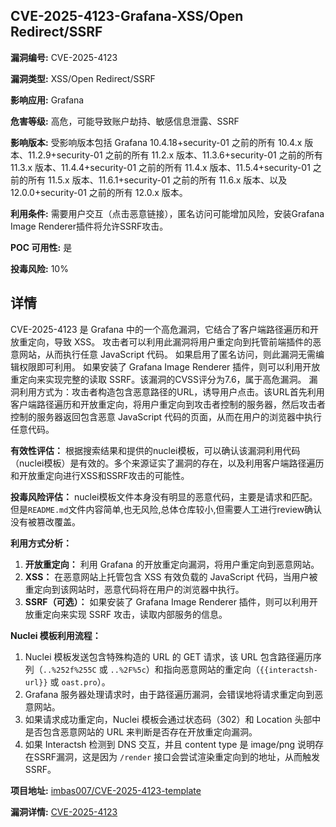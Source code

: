 ## CVE-2025-4123-Grafana-XSS/Open Redirect/SSRF

**漏洞编号:** CVE-2025-4123

**漏洞类型:** XSS/Open Redirect/SSRF

**影响应用:** Grafana

**危害等级:** 高危，可能导致账户劫持、敏感信息泄露、SSRF

**影响版本:** 受影响版本包括 Grafana 10.4.18+security-01 之前的所有 10.4.x 版本、11.2.9+security-01 之前的所有 11.2.x 版本、11.3.6+security-01 之前的所有 11.3.x 版本、11.4.4+security-01 之前的所有 11.4.x 版本、11.5.4+security-01 之前的所有 11.5.x 版本、11.6.1+security-01 之前的所有 11.6.x 版本、以及 12.0.0+security-01 之前的所有 12.0.x 版本。

**利用条件:** 需要用户交互（点击恶意链接），匿名访问可能增加风险，安装Grafana Image Renderer插件将允许SSRF攻击。

**POC 可用性:** 是

**投毒风险:** 10%

## 详情

CVE-2025-4123 是 Grafana 中的一个高危漏洞，它结合了客户端路径遍历和开放重定向，导致 XSS。 攻击者可以利用此漏洞将用户重定向到托管前端插件的恶意网站，从而执行任意 JavaScript 代码。 如果启用了匿名访问，则此漏洞无需编辑权限即可利用。 如果安装了 Grafana Image Renderer 插件，则可以利用开放重定向来实现完整的读取 SSRF。该漏洞的CVSS评分为7.6，属于高危漏洞。 漏洞利用方式为：攻击者构造包含恶意路径的URL，诱导用户点击。该URL首先利用客户端路径遍历和开放重定向，将用户重定向到攻击者控制的服务器，然后攻击者控制的服务器返回包含恶意 JavaScript 代码的页面，从而在用户的浏览器中执行任意代码。

**有效性评估：** 根据搜索结果和提供的nuclei模板，可以确认该漏洞利用代码（nuclei模板）是有效的。多个来源证实了漏洞的存在，以及利用客户端路径遍历和开放重定向进行XSS和SSRF攻击的可能性。

**投毒风险评估：** nuclei模板文件本身没有明显的恶意代码，主要是请求和匹配。但是`README.md`文件内容简单,也无风险,总体仓库较小,但需要人工进行review确认没有被篡改覆盖。

**利用方式分析：**

1.  **开放重定向：** 利用 Grafana 的开放重定向漏洞，将用户重定向到恶意网站。
2.  **XSS：** 在恶意网站上托管包含 XSS 有效负载的 JavaScript 代码，当用户被重定向到该网站时，恶意代码将在用户的浏览器中执行。
3.  **SSRF（可选）：** 如果安装了 Grafana Image Renderer 插件，则可以利用开放重定向来实现 SSRF 攻击，读取内部服务的信息。

**Nuclei 模板利用流程：**

1.  Nuclei 模板发送包含特殊构造的 URL 的 GET 请求，该 URL 包含路径遍历序列（`..%252f%255C` 或 `..%2F%5c`）和指向恶意网站的重定向（`{{interactsh-url}}` 或 `oast.pro`）。
2.  Grafana 服务器处理请求时，由于路径遍历漏洞，会错误地将请求重定向到恶意网站。
3.  如果请求成功重定向，Nuclei 模板会通过状态码（302）和 Location 头部中是否包含恶意网站的 URL 来判断是否存在开放重定向漏洞。
4.  如果 Interactsh 检测到 DNS 交互，并且 content type 是 image/png 说明存在SSRF漏洞，这是因为 `/render` 接口会尝试渲染重定向到的地址，从而触发SSRF。

**项目地址:** [imbas007/CVE-2025-4123-template](https://github.com/imbas007/CVE-2025-4123-template)

**漏洞详情:** [CVE-2025-4123](https://nvd.nist.gov/vuln/detail/CVE-2025-4123)